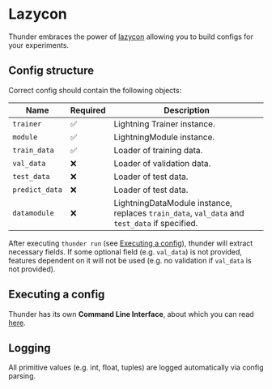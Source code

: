 # Lazycon
Thunder embraces the power of [lazycon](https://github.com/maxme1/lazycon)
allowing you to build configs for your 
experiments. 
## Config structure
Correct config should contain the following objects:

| Name           | Required           | Description                          |  
|----------------|--------------------|--------------------------------------|
| `trainer`      | :white_check_mark: | Lightning Trainer instance.          |  
| `module`       | :white_check_mark: | LightningModule instance.            |  
| `train_data`   | :white_check_mark: | Loader of training data.             |
| `val_data`     | :x:                | Loader of validation data.           |
| `test_data`    | :x:                | Loader of test data.                 |
| `predict_data` | :x:                | Loader of test data.                 |
| `datamodule`   | :x:                | LightningDataModule instance, replaces `train_data`, `val_data` and `test_data` if specified. |

After executing `thunder run` (see [Executing a config](./#executing-a-config)), thunder will extract 
necessary fields. If some optional field (e.g. `val_data`) is not provided, features 
dependent on it will not be used (e.g. no validation if `val_data` is not provided).

## Executing a config
Thunder has its own **Command Line Interface**, 
about which you can read [here](../cli).

## Logging
All primitive values (e.g. int, float, tuples) are logged automatically via config parsing.
